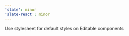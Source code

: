 ```yaml
---
'slate': minor
'slate-react': minor
---
```


Use stylesheet for default styles on Editable components

